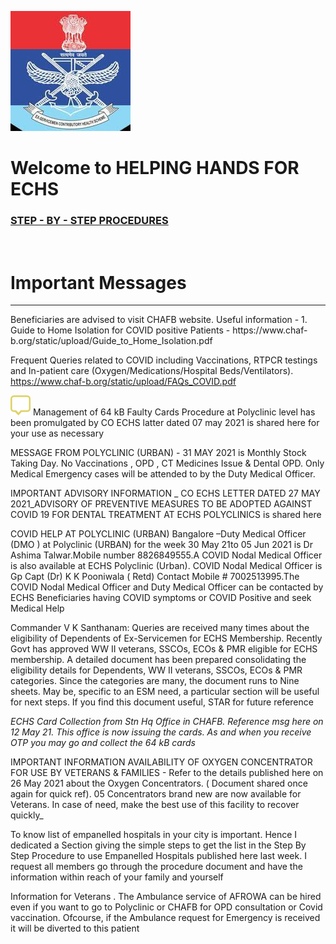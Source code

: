 ![alt text](https://github.com/echscoregroup/images/blob/main/Screenshot%202021-05-31%20092723.jpg?raw=true) 
# Welcome to HELPING HANDS FOR ECHS
  <h3><a href="procedures.html">STEP - BY - STEP PROCEDURES </a></h3><br>

# Important Messages
<hr>
Beneficiaries are advised to visit CHAFB website. Useful information - 1. Guide to Home Isolation for COVID positive Patients - https://www.chaf-b.org/static/upload/Guide_to_Home_Isolation.pdf

Frequent Queries related to COVID including Vaccinations, RTPCR testings and In-patient care (Oxygen/Medications/Hospital Beds/Ventilators). https://www.chaf-b.org/static/upload/FAQs_COVID.pdf

<img src="Message.png"/> Management of 64 kB Faulty Cards Procedure at Polyclinic level has been promulgated by CO ECHS latter dated 07 may 2021 is shared here for your use as necessary

MESSAGE FROM POLYCLINIC (URBAN) - 31 MAY 2021 is  Monthly Stock Taking Day. No Vaccinations , OPD , CT Medicines Issue & Dental OPD. Only Medical Emergency cases will be attended to by the Duty Medical Officer.

IMPORTANT ADVISORY INFORMATION _ CO ECHS LETTER DATED 27 MAY 2021_ADVISORY OF PREVENTIVE MEASURES TO BE ADOPTED AGAINST COVID 19 FOR DENTAL TREATMENT AT ECHS POLYCLINICS is shared here

COVID HELP AT POLYCLINIC (URBAN) Bangalore –Duty Medical Officer (DMO ) at Polyclinic (URBAN) for the week 30 May 21to 05 Jun 2021 is Dr Ashima Talwar.Mobile number 8826849555.A COVID Nodal Medical Officer is also available at ECHS Polyclinic (Urban). COVID Nodal Medical Officer is Gp Capt (Dr) K K Pooniwala ( Retd) Contact Mobile # 7002513995.The COVID Nodal Medical Officer and Duty Medical Officer   can be contacted by ECHS Beneficiaries having  COVID symptoms or COVID Positive and seek Medical Help

Commander V K Santhanam: Queries are received many times about the eligibility of Dependents of Ex-Servicemen for ECHS Membership. Recently Govt has approved WW II veterans, SSCOs, ECOs & PMR eligible for ECHS membership. A detailed document has been prepared consolidating the eligibility details for Dependents, WW II veterans, SSCOs, ECOs & PMR categories. Since the categories are many, the document runs to Nine sheets. May be, specific to an ESM need,  a particular section will be useful for next steps. If you find this document useful, STAR for future reference

 _ECHS Card Collection from Stn Hq Office in CHAFB. Reference msg here on 12 May 21. This office is now issuing the cards. As and when you receive  OTP you may go and collect the 64 kB cards_

IMPORTANT INFORMATION AVAILABILITY OF OXYGEN CONCENTRATOR FOR USE BY VETERANS & FAMILIES - Refer to the details published here on 26 May 2021 about the Oxygen Concentrators. ( Document shared once again for quick ref). 05 Concentrators brand new are now available for Veterans. In case of need, make the best use of this facility to recover quickly_

To know list of empanelled hospitals in your city is important. Hence I dedicated a Section giving the   simple steps to get the list in the Step By Step Procedure to use Empanelled Hospitals published here last week. I request all members go through the procedure document and have the information within reach of your family and yourself

Information for Veterans . The Ambulance  service of AFROWA can be hired even if you want to go to Polyclinic or CHAFB for OPD consultation or Covid vaccination.   Ofcourse,  if the Ambulance request for Emergency is received it will be diverted to this patient

